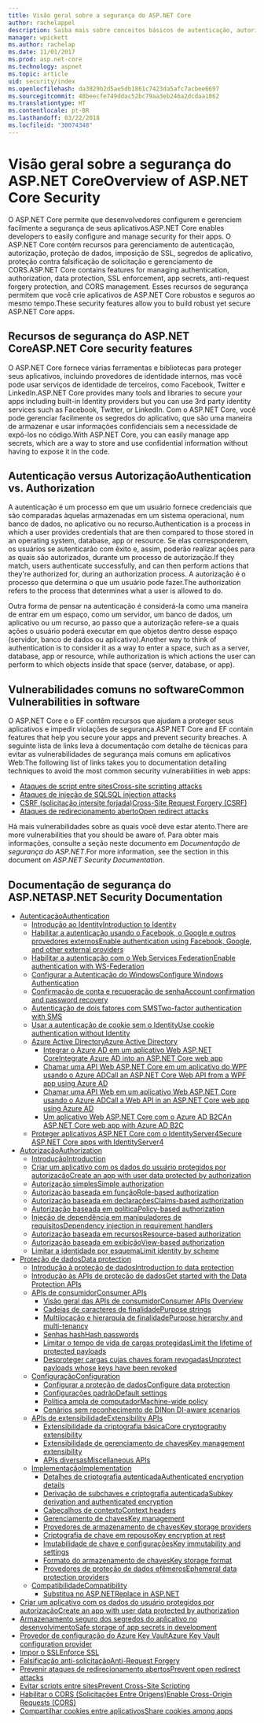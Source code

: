 ```yaml
---
title: Visão geral sobre a segurança do ASP.NET Core
author: rachelappel
description: Saiba mais sobre conceitos básicos de autenticação, autorização e segurança no ASP.NET Core.
manager: wpickett
ms.author: rachelap
ms.date: 11/01/2017
ms.prod: asp.net-core
ms.technology: aspnet
ms.topic: article
uid: security/index
ms.openlocfilehash: da3829b2d5ae5db1861c7423da5afc7acbee6697
ms.sourcegitcommit: 48beecfe749ddac52bc79aa3eb246a2dcdaa1862
ms.translationtype: HT
ms.contentlocale: pt-BR
ms.lasthandoff: 03/22/2018
ms.locfileid: "30074348"
---
```

# <a name="overview-of-aspnet-core-security"></a><span data-ttu-id="fa59c-103">Visão geral sobre a segurança do ASP.NET Core</span><span class="sxs-lookup"><span data-stu-id="fa59c-103">Overview of ASP.NET Core Security</span></span>

<span data-ttu-id="fa59c-104">O ASP.NET Core permite que desenvolvedores configurem e gerenciem facilmente a segurança de seus aplicativos.</span><span class="sxs-lookup"><span data-stu-id="fa59c-104">ASP.NET Core enables developers to easily configure and manage security for their apps.</span></span> <span data-ttu-id="fa59c-105">O ASP.NET Core contém recursos para gerenciamento de autenticação, autorização, proteção de dados, imposição de SSL, segredos de aplicativo, proteção contra falsificação de solicitação e gerenciamento de CORS.</span><span class="sxs-lookup"><span data-stu-id="fa59c-105">ASP.NET Core contains features for managing authentication, authorization, data protection, SSL enforcement, app secrets, anti-request forgery protection, and CORS management.</span></span> <span data-ttu-id="fa59c-106">Esses recursos de segurança permitem que você crie aplicativos de ASP.NET Core robustos e seguros ao mesmo tempo.</span><span class="sxs-lookup"><span data-stu-id="fa59c-106">These security features allow you to build robust yet secure ASP.NET Core apps.</span></span>

## <a name="aspnet-core-security-features"></a><span data-ttu-id="fa59c-107">Recursos de segurança do ASP.NET Core</span><span class="sxs-lookup"><span data-stu-id="fa59c-107">ASP.NET Core security features</span></span>

<span data-ttu-id="fa59c-108">O ASP.NET Core fornece várias ferramentas e bibliotecas para proteger seus aplicativos, incluindo provedores de identidade internos, mas você pode usar serviços de identidade de terceiros, como Facebook, Twitter e LinkedIn.</span><span class="sxs-lookup"><span data-stu-id="fa59c-108">ASP.NET Core provides many tools and libraries to secure your apps including built-in Identity providers but you can use 3rd party identity services such as Facebook, Twitter, or LinkedIn.</span></span> <span data-ttu-id="fa59c-109">Com o ASP.NET Core, você pode gerenciar facilmente os segredos do aplicativo, que são uma maneira de armazenar e usar informações confidenciais sem a necessidade de expô-los no código.</span><span class="sxs-lookup"><span data-stu-id="fa59c-109">With ASP.NET Core, you can easily manage app secrets, which are a way to store and use confidential information without having to expose it in the code.</span></span>

## <a name="authentication-vs-authorization"></a><span data-ttu-id="fa59c-110">Autenticação versus Autorização</span><span class="sxs-lookup"><span data-stu-id="fa59c-110">Authentication vs. Authorization</span></span>

<span data-ttu-id="fa59c-111">A autenticação é um processo em que um usuário fornece credenciais que são comparadas àquelas armazenadas em um sistema operacional, num banco de dados, no aplicativo ou no recurso.</span><span class="sxs-lookup"><span data-stu-id="fa59c-111">Authentication is a process in which a user provides credentials that are then compared to those stored in an operating system, database, app or resource.</span></span> <span data-ttu-id="fa59c-112">Se elas corresponderem, os usuários se autenticarão com êxito e, assim, poderão realizar ações para as quais são autorizados, durante um processo de autorização.</span><span class="sxs-lookup"><span data-stu-id="fa59c-112">If they match, users authenticate successfully, and can then perform actions that they're authorized for, during an authorization process.</span></span> <span data-ttu-id="fa59c-113">A autorização é o processo que determina o que um usuário pode fazer.</span><span class="sxs-lookup"><span data-stu-id="fa59c-113">The authorization refers to the process that determines what a user is allowed to do.</span></span>

<span data-ttu-id="fa59c-114">Outra forma de pensar na autenticação é considerá-la como uma maneira de entrar em um espaço, como um servidor, um banco de dados, um aplicativo ou um recurso, ao passo que a autorização refere-se a quais ações o usuário poderá executar em que objetos dentro desse espaço (servidor, banco de dados ou aplicativo).</span><span class="sxs-lookup"><span data-stu-id="fa59c-114">Another way to think of authentication is to consider it as a way to enter a space, such as a server, database, app or resource, while authorization is which actions the user can perform to which objects inside that space (server, database, or app).</span></span>

## <a name="common-vulnerabilities-in-software"></a><span data-ttu-id="fa59c-115">Vulnerabilidades comuns no software</span><span class="sxs-lookup"><span data-stu-id="fa59c-115">Common Vulnerabilities in software</span></span>

<span data-ttu-id="fa59c-116">O ASP.NET Core e o EF contêm recursos que ajudam a proteger seus aplicativos e impedir violações de segurança.</span><span class="sxs-lookup"><span data-stu-id="fa59c-116">ASP.NET Core and EF contain features that help you secure your apps and prevent security breaches.</span></span> <span data-ttu-id="fa59c-117">A seguinte lista de links leva à documentação com detalhe de técnicas para evitar as vulnerabilidades de segurança mais comuns em aplicativos Web:</span><span class="sxs-lookup"><span data-stu-id="fa59c-117">The following list of links takes you to documentation detailing techniques to avoid the most common security vulnerabilities in web apps:</span></span>

* [<span data-ttu-id="fa59c-118">Ataques de script entre sites</span><span class="sxs-lookup"><span data-stu-id="fa59c-118">Cross-site scripting attacks</span></span>](xref:security/cross-site-scripting)
* [<span data-ttu-id="fa59c-119">Ataques de injeção de SQL</span><span class="sxs-lookup"><span data-stu-id="fa59c-119">SQL injection attacks</span></span>](https://docs.microsoft.com/ef/core/querying/raw-sql)
* [<span data-ttu-id="fa59c-120">CSRF (solicitação intersite forjada)</span><span class="sxs-lookup"><span data-stu-id="fa59c-120">Cross-Site Request Forgery (CSRF)</span></span>](xref:security/anti-request-forgery)
* [<span data-ttu-id="fa59c-121">Ataques de redirecionamento aberto</span><span class="sxs-lookup"><span data-stu-id="fa59c-121">Open redirect attacks</span></span>](xref:security/preventing-open-redirects)

<span data-ttu-id="fa59c-122">Há mais vulnerabilidades sobre as quais você deve estar atento.</span><span class="sxs-lookup"><span data-stu-id="fa59c-122">There are more vulnerabilities that you should be aware of.</span></span> <span data-ttu-id="fa59c-123">Para obter mais informações, consulte a seção neste documento em *Documentação de segurança do ASP.NET*.</span><span class="sxs-lookup"><span data-stu-id="fa59c-123">For more information, see the section in this document on *ASP.NET Security Documentation*.</span></span>

## <a name="aspnet-security-documentation"></a><span data-ttu-id="fa59c-124">Documentação de segurança do ASP.NET</span><span class="sxs-lookup"><span data-stu-id="fa59c-124">ASP.NET Security Documentation</span></span>

*   [<span data-ttu-id="fa59c-125">Autenticação</span><span class="sxs-lookup"><span data-stu-id="fa59c-125">Authentication</span></span>](xref:security/authentication/index)
    *   [<span data-ttu-id="fa59c-126">Introdução ao Identity</span><span class="sxs-lookup"><span data-stu-id="fa59c-126">Introduction to Identity</span></span>](xref:security/authentication/identity)
    *   [<span data-ttu-id="fa59c-127">Habilitar a autenticação usando o Facebook, o Google e outros provedores externos</span><span class="sxs-lookup"><span data-stu-id="fa59c-127">Enable authentication using Facebook, Google, and other external providers</span></span>](xref:security/authentication/social/index)
    *   [<span data-ttu-id="fa59c-128">Habilitar a autenticação com o Web Services Federation</span><span class="sxs-lookup"><span data-stu-id="fa59c-128">Enable authentication with WS-Federation</span></span>](xref:security/authentication/ws-federation)
    * [<span data-ttu-id="fa59c-129">Configurar a Autenticação do Windows</span><span class="sxs-lookup"><span data-stu-id="fa59c-129">Configure Windows Authentication</span></span>](xref:security/authentication/windowsauth)
    *   [<span data-ttu-id="fa59c-130">Confirmação de conta e recuperação de senha</span><span class="sxs-lookup"><span data-stu-id="fa59c-130">Account confirmation and password recovery</span></span>](xref:security/authentication/accconfirm)
    *   [<span data-ttu-id="fa59c-131">Autenticação de dois fatores com SMS</span><span class="sxs-lookup"><span data-stu-id="fa59c-131">Two-factor authentication with SMS</span></span>](xref:security/authentication/2fa)
    *   [<span data-ttu-id="fa59c-132">Usar a autenticação de cookie sem o Identity</span><span class="sxs-lookup"><span data-stu-id="fa59c-132">Use cookie authentication without Identity</span></span>](xref:security/authentication/cookie)
    *   [<span data-ttu-id="fa59c-133">Azure Active Directory</span><span class="sxs-lookup"><span data-stu-id="fa59c-133">Azure Active Directory</span></span>](xref:security/authentication/azure-active-directory/index)
        *   [<span data-ttu-id="fa59c-134">Integrar o Azure AD em um aplicativo Web ASP.NET Core</span><span class="sxs-lookup"><span data-stu-id="fa59c-134">Integrate Azure AD into an ASP.NET Core web app</span></span>](https://azure.microsoft.com/documentation/samples/active-directory-dotnet-webapp-openidconnect-aspnetcore/)
        *   [<span data-ttu-id="fa59c-135">Chamar uma API Web ASP.NET Core em um aplicativo do WPF usando o Azure AD</span><span class="sxs-lookup"><span data-stu-id="fa59c-135">Call an ASP.NET Core Web API from a WPF app using Azure AD</span></span>](https://azure.microsoft.com/documentation/samples/active-directory-dotnet-native-aspnetcore/)
        *   [<span data-ttu-id="fa59c-136">Chamar uma API Web em um aplicativo Web ASP.NET Core usando o Azure AD</span><span class="sxs-lookup"><span data-stu-id="fa59c-136">Call a Web API in an ASP.NET Core web app using Azure AD</span></span>](https://azure.microsoft.com/documentation/samples/active-directory-dotnet-webapp-webapi-openidconnect-aspnetcore/)
        *   [<span data-ttu-id="fa59c-137">Um aplicativo Web ASP.NET Core com o Azure AD B2C</span><span class="sxs-lookup"><span data-stu-id="fa59c-137">An ASP.NET Core web app with Azure AD B2C</span></span>](https://azure.microsoft.com/resources/samples/active-directory-b2c-dotnetcore-webapp/)
    *   [<span data-ttu-id="fa59c-138">Proteger aplicativos ASP.NET Core com o IdentityServer4</span><span class="sxs-lookup"><span data-stu-id="fa59c-138">Secure ASP.NET Core apps with IdentityServer4</span></span>](https://identityserver4.readthedocs.io)
*   [<span data-ttu-id="fa59c-139">Autorização</span><span class="sxs-lookup"><span data-stu-id="fa59c-139">Authorization</span></span>](xref:security/authorization/index)
    *   [<span data-ttu-id="fa59c-140">Introdução</span><span class="sxs-lookup"><span data-stu-id="fa59c-140">Introduction</span></span>](xref:security/authorization/introduction)
    *   [<span data-ttu-id="fa59c-141">Criar um aplicativo com os dados do usuário protegidos por autorização</span><span class="sxs-lookup"><span data-stu-id="fa59c-141">Create an app with user data protected by authorization</span></span>](xref:security/authorization/secure-data)
    *   [<span data-ttu-id="fa59c-142">Autorização simples</span><span class="sxs-lookup"><span data-stu-id="fa59c-142">Simple authorization</span></span>](xref:security/authorization/simple)
    *   [<span data-ttu-id="fa59c-143">Autorização baseada em função</span><span class="sxs-lookup"><span data-stu-id="fa59c-143">Role-based authorization</span></span>](xref:security/authorization/roles)
    *   [<span data-ttu-id="fa59c-144">Autorização baseada em declarações</span><span class="sxs-lookup"><span data-stu-id="fa59c-144">Claims-based authorization</span></span>](xref:security/authorization/claims)
    *   [<span data-ttu-id="fa59c-145">Autorização baseada em política</span><span class="sxs-lookup"><span data-stu-id="fa59c-145">Policy-based authorization</span></span>](xref:security/authorization/policies)
    *   [<span data-ttu-id="fa59c-146">Injeção de dependência em manipuladores de requisitos</span><span class="sxs-lookup"><span data-stu-id="fa59c-146">Dependency injection in requirement handlers</span></span>](xref:security/authorization/dependencyinjection)
    *   [<span data-ttu-id="fa59c-147">Autorização baseada em recursos</span><span class="sxs-lookup"><span data-stu-id="fa59c-147">Resource-based authorization</span></span>](xref:security/authorization/resourcebased)
    *   [<span data-ttu-id="fa59c-148">Autorização baseada em exibição</span><span class="sxs-lookup"><span data-stu-id="fa59c-148">View-based authorization</span></span>](xref:security/authorization/views)
    *   [<span data-ttu-id="fa59c-149">Limitar a identidade por esquema</span><span class="sxs-lookup"><span data-stu-id="fa59c-149">Limit identity by scheme</span></span>](xref:security/authorization/limitingidentitybyscheme)
*   [<span data-ttu-id="fa59c-150">Proteção de dados</span><span class="sxs-lookup"><span data-stu-id="fa59c-150">Data protection</span></span>](xref:security/data-protection/index)
    *   [<span data-ttu-id="fa59c-151">Introdução à proteção de dados</span><span class="sxs-lookup"><span data-stu-id="fa59c-151">Introduction to data protection</span></span>](xref:security/data-protection/introduction)
    *   [<span data-ttu-id="fa59c-152">Introdução às APIs de proteção de dados</span><span class="sxs-lookup"><span data-stu-id="fa59c-152">Get started with the Data Protection APIs</span></span>](xref:security/data-protection/using-data-protection)
    *   [<span data-ttu-id="fa59c-153">APIs de consumidor</span><span class="sxs-lookup"><span data-stu-id="fa59c-153">Consumer APIs</span></span>](xref:security/data-protection/consumer-apis/index)
        *   [<span data-ttu-id="fa59c-154">Visão geral das APIs de consumidor</span><span class="sxs-lookup"><span data-stu-id="fa59c-154">Consumer APIs Overview</span></span>](xref:security/data-protection/consumer-apis/overview)
        *   [<span data-ttu-id="fa59c-155">Cadeias de caracteres de finalidade</span><span class="sxs-lookup"><span data-stu-id="fa59c-155">Purpose strings</span></span>](xref:security/data-protection/consumer-apis/purpose-strings)
        *   [<span data-ttu-id="fa59c-156">Multilocação e hierarquia de finalidade</span><span class="sxs-lookup"><span data-stu-id="fa59c-156">Purpose hierarchy and multi-tenancy</span></span>](xref:security/data-protection/consumer-apis/purpose-strings-multitenancy)
        *   [<span data-ttu-id="fa59c-157">Senhas hash</span><span class="sxs-lookup"><span data-stu-id="fa59c-157">Hash passwords</span></span>](xref:security/data-protection/consumer-apis/password-hashing)
        *   [<span data-ttu-id="fa59c-158">Limitar o tempo de vida de cargas protegidas</span><span class="sxs-lookup"><span data-stu-id="fa59c-158">Limit the lifetime of protected payloads</span></span>](xref:security/data-protection/consumer-apis/limited-lifetime-payloads)
        *   [<span data-ttu-id="fa59c-159">Desproteger cargas cujas chaves foram revogadas</span><span class="sxs-lookup"><span data-stu-id="fa59c-159">Unprotect payloads whose keys have been revoked</span></span>](xref:security/data-protection/consumer-apis/dangerous-unprotect)
    *   [<span data-ttu-id="fa59c-160">Configuração</span><span class="sxs-lookup"><span data-stu-id="fa59c-160">Configuration</span></span>](xref:security/data-protection/configuration/index)
        *   [<span data-ttu-id="fa59c-161">Configurar a proteção de dados</span><span class="sxs-lookup"><span data-stu-id="fa59c-161">Configure data protection</span></span>](xref:security/data-protection/configuration/overview)
        *   [<span data-ttu-id="fa59c-162">Configurações padrão</span><span class="sxs-lookup"><span data-stu-id="fa59c-162">Default settings</span></span>](xref:security/data-protection/configuration/default-settings)
        *   [<span data-ttu-id="fa59c-163">Política ampla de computador</span><span class="sxs-lookup"><span data-stu-id="fa59c-163">Machine-wide policy</span></span>](xref:security/data-protection/configuration/machine-wide-policy)
        *   [<span data-ttu-id="fa59c-164">Cenários sem reconhecimento de DI</span><span class="sxs-lookup"><span data-stu-id="fa59c-164">Non DI-aware scenarios</span></span>](xref:security/data-protection/configuration/non-di-scenarios)
    *   [<span data-ttu-id="fa59c-165">APIs de extensibilidade</span><span class="sxs-lookup"><span data-stu-id="fa59c-165">Extensibility APIs</span></span>](xref:security/data-protection/extensibility/index)
        *   [<span data-ttu-id="fa59c-166">Extensibilidade da criptografia básica</span><span class="sxs-lookup"><span data-stu-id="fa59c-166">Core cryptography extensibility</span></span>](xref:security/data-protection/extensibility/core-crypto)
        *   [<span data-ttu-id="fa59c-167">Extensibilidade de gerenciamento de chaves</span><span class="sxs-lookup"><span data-stu-id="fa59c-167">Key management extensibility</span></span>](xref:security/data-protection/extensibility/key-management)
        *   [<span data-ttu-id="fa59c-168">APIs diversas</span><span class="sxs-lookup"><span data-stu-id="fa59c-168">Miscellaneous APIs</span></span>](xref:security/data-protection/extensibility/misc-apis)
    *   [<span data-ttu-id="fa59c-169">Implementação</span><span class="sxs-lookup"><span data-stu-id="fa59c-169">Implementation</span></span>](xref:security/data-protection/implementation/index)
        *   [<span data-ttu-id="fa59c-170">Detalhes de criptografia autenticada</span><span class="sxs-lookup"><span data-stu-id="fa59c-170">Authenticated encryption details</span></span>](xref:security/data-protection/implementation/authenticated-encryption-details)
        *   [<span data-ttu-id="fa59c-171">Derivação de subchaves e criptografia autenticada</span><span class="sxs-lookup"><span data-stu-id="fa59c-171">Subkey derivation and authenticated encryption</span></span>](xref:security/data-protection/implementation/subkeyderivation)
        *   [<span data-ttu-id="fa59c-172">Cabeçalhos de contexto</span><span class="sxs-lookup"><span data-stu-id="fa59c-172">Context headers</span></span>](xref:security/data-protection/implementation/context-headers)
        *   [<span data-ttu-id="fa59c-173">Gerenciamento de chaves</span><span class="sxs-lookup"><span data-stu-id="fa59c-173">Key management</span></span>](xref:security/data-protection/implementation/key-management)
        *   [<span data-ttu-id="fa59c-174">Provedores de armazenamento de chaves</span><span class="sxs-lookup"><span data-stu-id="fa59c-174">Key storage providers</span></span>](xref:security/data-protection/implementation/key-storage-providers)
        *   [<span data-ttu-id="fa59c-175">Criptografia de chave em repouso</span><span class="sxs-lookup"><span data-stu-id="fa59c-175">Key encryption at rest</span></span>](xref:security/data-protection/implementation/key-encryption-at-rest)
        *   [<span data-ttu-id="fa59c-176">Imutabilidade de chave e configurações</span><span class="sxs-lookup"><span data-stu-id="fa59c-176">Key immutability and settings</span></span>](xref:security/data-protection/implementation/key-immutability)
        *   [<span data-ttu-id="fa59c-177">Formato do armazenamento de chaves</span><span class="sxs-lookup"><span data-stu-id="fa59c-177">Key storage format</span></span>](xref:security/data-protection/implementation/key-storage-format)
        *   [<span data-ttu-id="fa59c-178">Provedores de proteção de dados efêmeros</span><span class="sxs-lookup"><span data-stu-id="fa59c-178">Ephemeral data protection providers</span></span>](xref:security/data-protection/implementation/key-storage-ephemeral)
    *   [<span data-ttu-id="fa59c-179">Compatibilidade</span><span class="sxs-lookup"><span data-stu-id="fa59c-179">Compatibility</span></span>](xref:security/data-protection/compatibility/index)
        *   [<span data-ttu-id="fa59c-180">Substitua <machineKey> no ASP.NET</span><span class="sxs-lookup"><span data-stu-id="fa59c-180">Replace <machineKey> in ASP.NET</span></span>](xref:security/data-protection/compatibility/replacing-machinekey)
*   [<span data-ttu-id="fa59c-181">Criar um aplicativo com os dados do usuário protegidos por autorização</span><span class="sxs-lookup"><span data-stu-id="fa59c-181">Create an app with user data protected by authorization</span></span>](xref:security/authorization/secure-data)
*   [<span data-ttu-id="fa59c-182">Armazenamento seguro dos segredos do aplicativo no desenvolvimento</span><span class="sxs-lookup"><span data-stu-id="fa59c-182">Safe storage of app secrets in development</span></span>](xref:security/app-secrets)
*   [<span data-ttu-id="fa59c-183">Provedor de configuração do Azure Key Vault</span><span class="sxs-lookup"><span data-stu-id="fa59c-183">Azure Key Vault configuration provider</span></span>](xref:security/key-vault-configuration)
*   [<span data-ttu-id="fa59c-184">Impor o SSL</span><span class="sxs-lookup"><span data-stu-id="fa59c-184">Enforce SSL</span></span>](xref:security/enforcing-ssl)
*   [<span data-ttu-id="fa59c-185">Falsificação anti-solicitação</span><span class="sxs-lookup"><span data-stu-id="fa59c-185">Anti-Request Forgery</span></span>](xref:security/anti-request-forgery)
*   [<span data-ttu-id="fa59c-186">Prevenir ataques de redirecionamento abertos</span><span class="sxs-lookup"><span data-stu-id="fa59c-186">Prevent open redirect attacks</span></span>](xref:security/preventing-open-redirects)
*   [<span data-ttu-id="fa59c-187">Evitar scripts entre sites</span><span class="sxs-lookup"><span data-stu-id="fa59c-187">Prevent Cross-Site Scripting</span></span>](xref:security/cross-site-scripting)
*   [<span data-ttu-id="fa59c-188">Habilitar o CORS (Solicitações Entre Origens)</span><span class="sxs-lookup"><span data-stu-id="fa59c-188">Enable Cross-Origin Requests (CORS)</span></span>](xref:security/cors)
*   [<span data-ttu-id="fa59c-189">Compartilhar cookies entre aplicativos</span><span class="sxs-lookup"><span data-stu-id="fa59c-189">Share cookies among apps</span></span>](xref:security/cookie-sharing)
